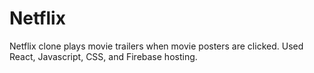 # Netflix
Netflix clone plays movie trailers when movie posters are clicked. Used React, Javascript, CSS, and Firebase hosting.
